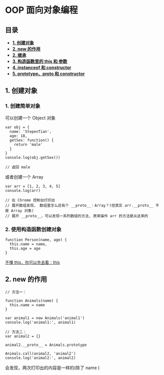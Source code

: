 # OOP 面向对象编程

## 目录

- **[1. 创建对象](#1-创建对象)**
- **[2. new 的作用](#2-new-的作用)**
- **[2. 继承]()**
- **[3. 构造函数里的 this 和 参数]()**
- **[4. instanceof 和 constructor]()**
- **[5. prototype、__proto__ 和 constructor]()**

## 1. 创建对象

### 1. 创建简单对象

可以创建一个 Object 对象
```
var obj = {
  name: 'StepenTian',
  age: 18,
  getSex: function() {
    return 'male'
  }
}
console.log(obj.getSex())

// 返回 male
```

或者创建一个 Array

```
var arr = [1, 2, 3, 4, 5]
console.log(arr)

// 在 Chrome 控制台打印出
// 展开数组发现， 数组里怎么还有个 __proto__：Array？(但其实 arr.__proto__ 不是 Array 对象)
// 展开 __proto__，可以发现一系列数组的方法, 原来操作 arr 的方法是从这来的
```


### 2. 使用构造函数创建对象
```
function Person(name, age) {
  this.name = name,
  this.age = age
}
```
<font size="2">[不懂 this，你可以先去看：this]()</font>

## 2. new 的作用

```
// 方法一：

function Animals(name) {
  this.name = name
}

var animal1 = new Animals('animal1')
console.log('animal1:', animal1)

// 方法二：
var animal2 = {}

animal2.__proto__ = Animals.prototype

Animals.call(animal2, 'animal2')
console.log('animal2:', animal2)
```

会发现，两次打印出的内容是一样的(除了 name )